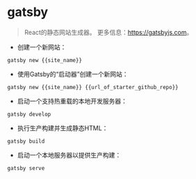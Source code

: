 # gatsby

> React的静态网站生成器。
> 更多信息：<https://gatsbyjs.com>。

- 创建一个新网站：

`gatsby new {{site_name}}`

- 使用Gatsby的“启动器”创建一个新网站：

`gatsby new {{site_name}} {{url_of_starter_github_repo}}`

- 启动一个支持热重载的本地开发服务器：

`gatsby develop`

- 执行生产构建并生成静态HTML：

`gatsby build`

- 启动一个本地服务器以提供生产构建：

`gatsby serve`